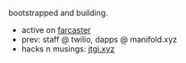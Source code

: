 bootstrapped and building.
- active on [farcaster](https://warpcast.com/jtgi)
- prev: staff @ twilio, dapps @ manifold.xyz
- hacks n musings: [jtgi.xyz](https://jtgi.xyz)
